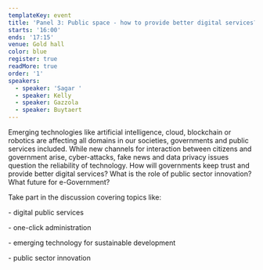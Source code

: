 ```yaml
---
templateKey: event
title: 'Panel 3: Public space - how to provide better digital services?'
starts: '16:00'
ends: '17:15'
venue: Gold hall
color: blue
register: true
readMore: true
order: '1'
speakers:
  - speaker: 'Sagar '
  - speaker: Kelly
  - speaker: Gazzola
  - speaker: Buytaert
---
```

Emerging technologies like artificial intelligence, cloud, blockchain or robotics are affecting all domains in our societies, governments and public services included. While new channels for interaction between citizens and government arise, cyber-attacks, fake news and data privacy issues question the reliability of technology. How will governments keep trust and provide better digital services? What is the role of public sector innovation? What future for e-Government?

Take part in the discussion covering topics like:

\- digital public services

\- one-click administration

\- emerging technology for sustainable development

\- public sector innovation
